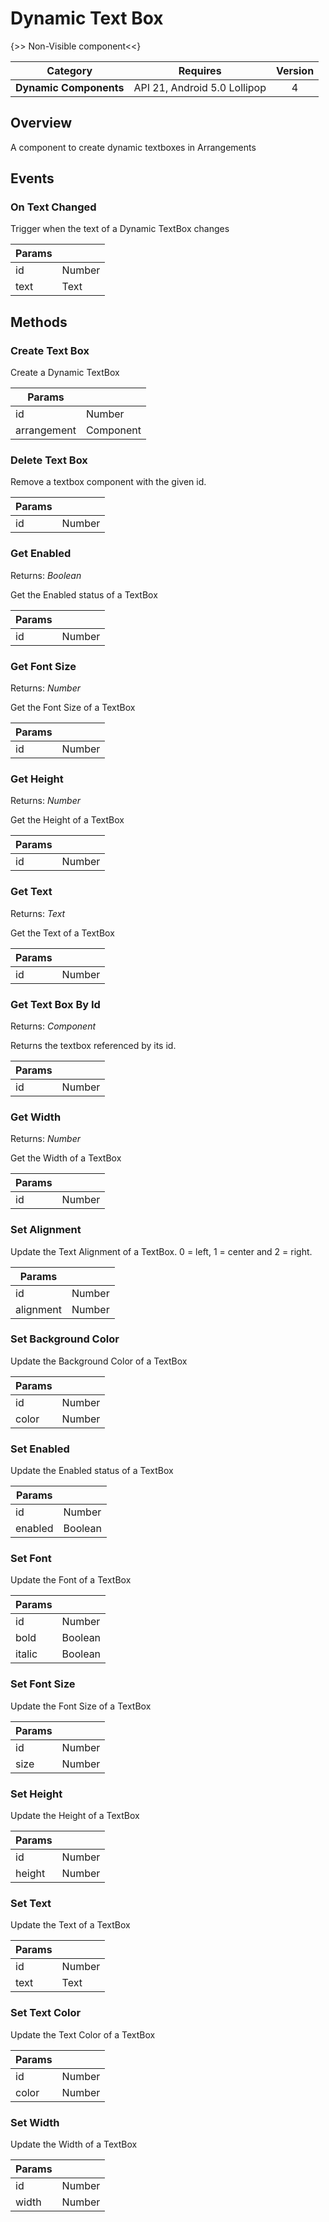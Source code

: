 # Dynamic Text Box

{>> Non-Visible component<<}

| Category | Requires | Version |
|:--------:|:-------:|:--------:|
|**Dynamic Components**|<span class="chip chip-any">API 21, Android 5.0 Lollipop</span>|<span class="chip chip-number">4</span>|

## Overview

A component to create dynamic textboxes in Arrangements

## Events

### On Text Changed

Trigger when the text of a Dynamic TextBox changes

<div class="block" ai2-block="event" not-rendered="true" value="%7B%22componentName%22:%20%22Dynamic%20Text%20Box%22,%20%22name%22:%20%22On%20Text%20Changed%22,%20%22param%22:%20%5B%22id%22,%20%22text%22%5D%7D"></div>

| Params | []() |
|--------|------|
|id|<span class="chip chip-number">Number</span>|
|text|<span class="chip chip-text">Text</span>|

## Methods

### Create Text Box

Create a Dynamic TextBox

<div class="block" ai2-block="method" not-rendered="true" value="%7B%22componentName%22:%20%22Dynamic%20Text%20Box%22,%20%22name%22:%20%22Create%20Text%20Box%22,%20%22output%22:%20false,%20%22param%22:%20%5B%22id%22,%20%22arrangement%22%5D%7D"></div>

| Params | []() |
|--------|------|
|id|<span class="chip chip-number">Number</span>|
|arrangement|<span class="chip chip-component">Component</span>|

### Delete Text Box

Remove a textbox component with the given id.

<div class="block" ai2-block="method" not-rendered="true" value="%7B%22componentName%22:%20%22Dynamic%20Text%20Box%22,%20%22name%22:%20%22Delete%20Text%20Box%22,%20%22output%22:%20false,%20%22param%22:%20%5B%22id%22%5D%7D"></div>

| Params | []() |
|--------|------|
|id|<span class="chip chip-number">Number</span>|

### Get Enabled

<span class="chip chip-boolean">Returns: <i>Boolean</i></span>

Get the Enabled status of a TextBox

<div class="block" ai2-block="method" not-rendered="true" value="%7B%22componentName%22:%20%22Dynamic%20Text%20Box%22,%20%22name%22:%20%22Get%20Enabled%22,%20%22output%22:%20true,%20%22param%22:%20%5B%22id%22%5D%7D"></div>

| Params | []() |
|--------|------|
|id|<span class="chip chip-number">Number</span>|

### Get Font Size

<span class="chip chip-number">Returns: <i>Number</i></span>

Get the Font Size of a TextBox

<div class="block" ai2-block="method" not-rendered="true" value="%7B%22componentName%22:%20%22Dynamic%20Text%20Box%22,%20%22name%22:%20%22Get%20Font%20Size%22,%20%22output%22:%20true,%20%22param%22:%20%5B%22id%22%5D%7D"></div>

| Params | []() |
|--------|------|
|id|<span class="chip chip-number">Number</span>|

### Get Height

<span class="chip chip-number">Returns: <i>Number</i></span>

Get the Height of a TextBox

<div class="block" ai2-block="method" not-rendered="true" value="%7B%22componentName%22:%20%22Dynamic%20Text%20Box%22,%20%22name%22:%20%22Get%20Height%22,%20%22output%22:%20true,%20%22param%22:%20%5B%22id%22%5D%7D"></div>

| Params | []() |
|--------|------|
|id|<span class="chip chip-number">Number</span>|

### Get Text

<span class="chip chip-text">Returns: <i>Text</i></span>

Get the Text of a TextBox

<div class="block" ai2-block="method" not-rendered="true" value="%7B%22componentName%22:%20%22Dynamic%20Text%20Box%22,%20%22name%22:%20%22Get%20Text%22,%20%22output%22:%20true,%20%22param%22:%20%5B%22id%22%5D%7D"></div>

| Params | []() |
|--------|------|
|id|<span class="chip chip-number">Number</span>|

### Get Text Box By Id

<span class="chip chip-component">Returns: <i>Component</i></span>

Returns the textbox referenced by its id.

<div class="block" ai2-block="method" not-rendered="true" value="%7B%22componentName%22:%20%22Dynamic%20Text%20Box%22,%20%22name%22:%20%22Get%20Text%20Box%20By%20Id%22,%20%22output%22:%20true,%20%22param%22:%20%5B%22id%22%5D%7D"></div>

| Params | []() |
|--------|------|
|id|<span class="chip chip-number">Number</span>|

### Get Width

<span class="chip chip-number">Returns: <i>Number</i></span>

Get the Width of a TextBox

<div class="block" ai2-block="method" not-rendered="true" value="%7B%22componentName%22:%20%22Dynamic%20Text%20Box%22,%20%22name%22:%20%22Get%20Width%22,%20%22output%22:%20true,%20%22param%22:%20%5B%22id%22%5D%7D"></div>

| Params | []() |
|--------|------|
|id|<span class="chip chip-number">Number</span>|

### Set Alignment

Update the Text Alignment of a TextBox. 0 = left, 1 = center and 2 = right.

<div class="block" ai2-block="method" not-rendered="true" value="%7B%22componentName%22:%20%22Dynamic%20Text%20Box%22,%20%22name%22:%20%22Set%20Alignment%22,%20%22output%22:%20false,%20%22param%22:%20%5B%22id%22,%20%22alignment%22%5D%7D"></div>

| Params | []() |
|--------|------|
|id|<span class="chip chip-number">Number</span>|
|alignment|<span class="chip chip-number">Number</span>|

### Set Background Color

Update the Background Color of a TextBox

<div class="block" ai2-block="method" not-rendered="true" value="%7B%22componentName%22:%20%22Dynamic%20Text%20Box%22,%20%22name%22:%20%22Set%20Background%20Color%22,%20%22output%22:%20false,%20%22param%22:%20%5B%22id%22,%20%22color%22%5D%7D"></div>

| Params | []() |
|--------|------|
|id|<span class="chip chip-number">Number</span>|
|color|<span class="chip chip-number">Number</span>|

### Set Enabled

Update the Enabled status of a TextBox

<div class="block" ai2-block="method" not-rendered="true" value="%7B%22componentName%22:%20%22Dynamic%20Text%20Box%22,%20%22name%22:%20%22Set%20Enabled%22,%20%22output%22:%20false,%20%22param%22:%20%5B%22id%22,%20%22enabled%22%5D%7D"></div>

| Params | []() |
|--------|------|
|id|<span class="chip chip-number">Number</span>|
|enabled|<span class="chip chip-boolean">Boolean</span>|

### Set Font

Update the Font of a TextBox

<div class="block" ai2-block="method" not-rendered="true" value="%7B%22componentName%22:%20%22Dynamic%20Text%20Box%22,%20%22name%22:%20%22Set%20Font%22,%20%22output%22:%20false,%20%22param%22:%20%5B%22id%22,%20%22bold%22,%20%22italic%22%5D%7D"></div>

| Params | []() |
|--------|------|
|id|<span class="chip chip-number">Number</span>|
|bold|<span class="chip chip-boolean">Boolean</span>|
|italic|<span class="chip chip-boolean">Boolean</span>|

### Set Font Size

Update the Font Size of a TextBox

<div class="block" ai2-block="method" not-rendered="true" value="%7B%22componentName%22:%20%22Dynamic%20Text%20Box%22,%20%22name%22:%20%22Set%20Font%20Size%22,%20%22output%22:%20false,%20%22param%22:%20%5B%22id%22,%20%22size%22%5D%7D"></div>

| Params | []() |
|--------|------|
|id|<span class="chip chip-number">Number</span>|
|size|<span class="chip chip-number">Number</span>|

### Set Height

Update the Height of a TextBox

<div class="block" ai2-block="method" not-rendered="true" value="%7B%22componentName%22:%20%22Dynamic%20Text%20Box%22,%20%22name%22:%20%22Set%20Height%22,%20%22output%22:%20false,%20%22param%22:%20%5B%22id%22,%20%22height%22%5D%7D"></div>

| Params | []() |
|--------|------|
|id|<span class="chip chip-number">Number</span>|
|height|<span class="chip chip-number">Number</span>|

### Set Text

Update the Text of a TextBox

<div class="block" ai2-block="method" not-rendered="true" value="%7B%22componentName%22:%20%22Dynamic%20Text%20Box%22,%20%22name%22:%20%22Set%20Text%22,%20%22output%22:%20false,%20%22param%22:%20%5B%22id%22,%20%22text%22%5D%7D"></div>

| Params | []() |
|--------|------|
|id|<span class="chip chip-number">Number</span>|
|text|<span class="chip chip-text">Text</span>|

### Set Text Color

Update the Text Color of a TextBox

<div class="block" ai2-block="method" not-rendered="true" value="%7B%22componentName%22:%20%22Dynamic%20Text%20Box%22,%20%22name%22:%20%22Set%20Text%20Color%22,%20%22output%22:%20false,%20%22param%22:%20%5B%22id%22,%20%22color%22%5D%7D"></div>

| Params | []() |
|--------|------|
|id|<span class="chip chip-number">Number</span>|
|color|<span class="chip chip-number">Number</span>|

### Set Width

Update the Width of a TextBox

<div class="block" ai2-block="method" not-rendered="true" value="%7B%22componentName%22:%20%22Dynamic%20Text%20Box%22,%20%22name%22:%20%22Set%20Width%22,%20%22output%22:%20false,%20%22param%22:%20%5B%22id%22,%20%22width%22%5D%7D"></div>

| Params | []() |
|--------|------|
|id|<span class="chip chip-number">Number</span>|
|width|<span class="chip chip-number">Number</span>|
